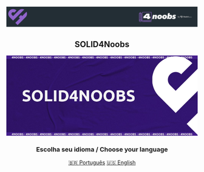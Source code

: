 <!-- Logo 4noobs -->

<p style="text-align: center">
  <a href="https://github.com/he4rt/4noobs" target="_blank">
    <img src=".github/header_4noobs.svg" alt="Repository Header">
  </a>
</p>

<!-- Title -->

<div style="text-align: center">
  <h2 style="text-align: center">SOLID4Noobs</h2>
  <img src=".github/roxo.jpg" alt="Imagem da linguagem">
</div>

<div style="text-align: center">

  <h3> Escolha seu idioma / Choose your language </h3>

  [🇧🇷 Português](/pt_BR/README.MD) [🇺🇸 English](/en/README.MD)
</div>